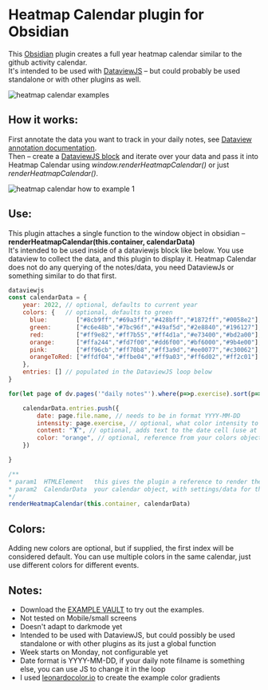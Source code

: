 # Heatmap Calendar plugin for Obsidian

This [Obsidian](https://obsidian.md/) plugin creates a full year heatmap calendar similar to the github activity calendar.  
It's intended to be used with [DataviewJS](https://blacksmithgu.github.io/obsidian-dataview/) – but could probably be used standalone or with other plugins as well.  

![heatmap calendar examples](https://github.com/Richardsl/heatmap-calendar-obsidian/blob/master/github-images/heatmap-calendar-examples.jpg?raw=true)



## How it works:

First annotate the data you want to track in your daily notes, see [Dataview annotation documentation](https://blacksmithgu.github.io/obsidian-dataview/data-annotation/).  
Then – create a [DataviewJS block](https://blacksmithgu.github.io/obsidian-dataview/api/intro/) and iterate over your data and pass it into Heatmap Calendar using *window.renderHeatmapCalendar()* or just *renderHeatmapCalendar()*.

![heatmap calendar how to example 1](https://github.com/Richardsl/heatmap-calendar-obsidian/blob/master/github-images/heatmap-calendar-howto3.jpg?raw=true)

## Use:

This plugin attaches a single function to the window object in obsidian – **renderHeatmapCalendar(this.container, calendarData)**  
It's intended to be used inside of a dataviewjs block like below. You use dataview to collect the data, and this plugin to display it.
Heatmap Calendar does not do any querying of the notes/data, you need DataviewJs or something similar to do that first.

```javascript
dataviewjs
const calendarData = { 
	year: 2022, // optional, defaults to current year
	colors: {   // optional, defaults to green
	  blue:        ["#8cb9ff","#69a3ff","#428bff","#1872ff","#0058e2"], // this first entry is considered default
	  green:       ["#c6e48b","#7bc96f","#49af5d","#2e8840","#196127"],
	  red:         ["#ff9e82","#ff7b55","#ff4d1a","#e73400","#bd2a00"],
	  orange:      ["#ffa244","#fd7f00","#dd6f00","#bf6000","#9b4e00"],
	  pink:        ["#ff96cb","#ff70b8","#ff3a9d","#ee0077","#c30062"],
	  orangeToRed: ["#ffdf04","#ffbe04","#ff9a03","#ff6d02","#ff2c01"]
	},
	entries: [] // populated in the DataviewJS loop below
}

for(let page of dv.pages('"daily notes"').where(p=>p.exercise).sort(p=>p.file.name)){ //DataviewJS stuff

	calendarData.entries.push({
		date: page.file.name, // needs to be in format YYYY-MM-DD
		intensity: page.exercise, // optional, what color intensity to use for entry, will autoscale. Default 4 (1-5)
		content: "🏋️", // optional, adds text to the date cell (use at own risk)
		color: "orange", // optional, reference from your colors object. If no color is supplied; colors[0] is used
	})

}

/**
* param1  HTMLElement   this gives the plugin a reference to render the calendar at
* param2  CalendarData  your calendar object, with settings/data for the calendar
*/
renderHeatmapCalendar(this.container, calendarData)

```
  
## Colors:
Adding new colors are optional, but if supplied, the first index will be considered default.
You can use multiple colors in the same calendar, just use different colors for different events.  
   


## Notes:
- Download the [EXAMPLE VAULT](https://github.com/Richardsl/heatmap-calendar-obsidian/tree/master/EXAMPLE_VAULT) to try out the examples.  
- Not tested on Mobile/small screens
- Doesn't adapt to darkmode yet
- Intended to be used with DataviewJS, but could possibly be used standalone or with other plugins as its just a global function
- Week starts on Monday, not configurable yet
- Date format is YYYY-MM-DD, if your daily note filname is something else, you can use JS to change it in the loop
- I used [leonardocolor.io](https://leonardocolor.io) to create the example color gradients
